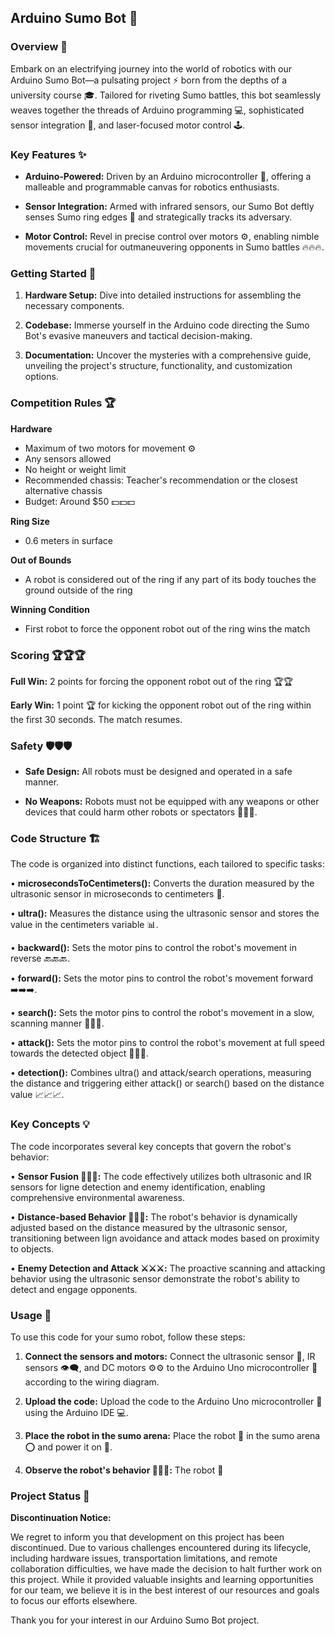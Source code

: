 ## Arduino Sumo Bot 🤖

### Overview 📖

Embark on an electrifying journey into the world of robotics with our Arduino Sumo Bot—a pulsating project ⚡️ born from the depths of a university course 🎓. Tailored for riveting Sumo battles, this bot seamlessly weaves together the threads of Arduino programming 💻, sophisticated sensor integration 📡, and laser-focused motor control 🕹️.

### Key Features ✨

* **Arduino-Powered:** Driven by an Arduino microcontroller 🧠, offering a malleable and programmable canvas for robotics enthusiasts.

* **Sensor Integration:** Armed with infrared sensors, our Sumo Bot deftly senses Sumo ring edges 📏 and strategically tracks its adversary.

* **Motor Control:** Revel in precise control over motors ⚙️, enabling nimble movements crucial for outmaneuvering opponents in Sumo battles 🔥🔥🔥.

### Getting Started 🚀

1. **Hardware Setup:** Dive into detailed instructions for assembling the necessary components.

2. **Codebase:** Immerse yourself in the Arduino code directing the Sumo Bot's evasive maneuvers and tactical decision-making.

3. **Documentation:** Uncover the mysteries with a comprehensive guide, unveiling the project's structure, functionality, and customization options.

### Competition Rules 🏆

**Hardware**

* Maximum of two motors for movement ⚙️
* Any sensors allowed
* No height or weight limit
* Recommended chassis: Teacher's recommendation or the closest alternative chassis
* Budget: Around $50 💵💵💵

**Ring Size**

* 0.6 meters in surface

**Out of Bounds**

* A robot is considered out of the ring if any part of its body touches the ground outside of the ring

**Winning Condition**

* First robot to force the opponent robot out of the ring wins the match

### Scoring 🏆🏆🏆

**Full Win:** 2 points for forcing the opponent robot out of the ring 🏆🏆

**Early Win:** 1 point 🏆 for kicking the opponent robot out of the ring within the first 30 seconds. The match resumes.

### Safety 🛡️🛡️🛡️

* **Safe Design:** All robots must be designed and operated in a safe manner.

* **No Weapons:** Robots must not be equipped with any weapons or other devices that could harm other robots or spectators 🚫🚫🚫.

### Code Structure 🏗️

The code is organized into distinct functions, each tailored to specific tasks:

• **microsecondsToCentimeters():** Converts the duration measured by the ultrasonic sensor in microseconds to centimeters 📏.

• **ultra():** Measures the distance using the ultrasonic sensor and stores the value in the centimeters variable 📊.

• **backward():** Sets the motor pins to control the robot's movement in reverse 🔙🔙🔙.

• **forward():** Sets the motor pins to control the robot's movement forward ➡️➡️➡️.

• **search():** Sets the motor pins to control the robot's movement in a slow, scanning manner 🔎🔎🔎.

• **attack():** Sets the motor pins to control the robot's movement at full speed towards the detected object 🚀🚀🚀.

• **detection():** Combines ultra() and attack/search operations, measuring the distance and triggering either attack() or search() based on the distance value 📈📈📈.

### Key Concepts 💡

The code incorporates several key concepts that govern the robot's behavior:

• **Sensor Fusion 🤝🤝🤝:** The code effectively utilizes both ultrasonic and IR sensors for ligne detection and enemy identification, enabling comprehensive environmental awareness.

• **Distance-based Behavior 📏📏📏:** The robot's behavior is dynamically adjusted based on the distance measured by the ultrasonic sensor, transitioning between lign avoidance and attack modes based on proximity to objects.

• **Enemy Detection and Attack ⚔️⚔️⚔️:** The proactive scanning and attacking behavior using the ultrasonic sensor demonstrate the robot's ability to detect and engage opponents.

### Usage 🚀

To use this code for your sumo robot, follow these steps:

1. **Connect the sensors and motors:** Connect the ultrasonic sensor 📡, IR sensors 👁️‍🗨️, and DC motors ⚙️⚙️ to the Arduino Uno microcontroller 🧠 according to the wiring diagram.

2. **Upload the code:** Upload the code to the Arduino Uno microcontroller 🧠 using the Arduino IDE 💻.

3. **Place the robot in the sumo arena:** Place the robot 🤖 in the sumo arena ⭕️ and power it on 🔌.

4. **Observe the robot's behavior 👀👀👀:** The robot 🤖

### Project Status 🛑

**Discontinuation Notice:** 

We regret to inform you that development on this project has been discontinued. Due to various challenges encountered during its lifecycle, including hardware issues, transportation limitations, and remote collaboration difficulties, we have made the decision to halt further work on this project. While it provided valuable insights and learning opportunities for our team, we believe it is in the best interest of our resources and goals to focus our efforts elsewhere.

Thank you for your interest in our Arduino Sumo Bot project.
